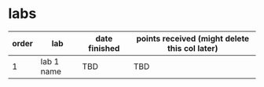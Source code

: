 # labs
order        | lab            | date finished | points received (might delete this col later) 
------------ | -------------  |-------------- |----------------------------------------------
1 | lab 1 name | TBD | TBD  
